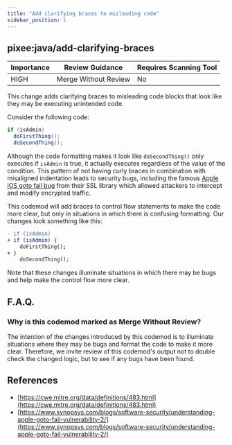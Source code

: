 ```yaml
---
title: "Add clarifying braces to misleading code"
sidebar_position: 1
---
```


## pixee:java/add-clarifying-braces

| Importance | Review Guidance      | Requires Scanning Tool |
| ---------- | -------------------- | ---------------------- |
| HIGH       | Merge Without Review | No                     |

This change adds clarifying braces to misleading code blocks that look like they may be executing unintended code.

Consider the following code:

```java
if (isAdmin)
  doFirstThing();
  doSecondThing();
```

Although the code formatting makes it look like `doSecondThing()` only executes if `isAdmin` is true, it actually executes regardless of the value of the condition. This pattern of not having curly braces in combination with misaligned indentation leads to security bugs, including the famous [Apple iOS goto fail bug](https://www.synopsys.com/blogs/software-security/understanding-apple-goto-fail-vulnerability-2/) from their SSL library which allowed attackers to intercept and modify encrypted traffic.

This codemod will add braces to control flow statements to make the code more clear, but only in situations in which there is confusing formatting. Our changes look something like this:

```diff
- if (isAdmin)
+ if (isAdmin) {
    doFirstThing();
+ }
    doSecondThing();
```

Note that these changes illuminate situations in which there may be bugs and help make the control flow more clear.

## F.A.Q.

### Why is this codemod marked as Merge Without Review?

The intention of the changes introduced by this codemod is to illuminate situations where they may be bugs and format the code to make it more clear. Therefore, we invite review of this codemod's output not to double check the changed logic, but to see if any bugs have been found.

## References

- [https://cwe.mitre.org/data/definitions/483.html](https://cwe.mitre.org/data/definitions/483.html)
- [https://www.synopsys.com/blogs/software-security/understanding-apple-goto-fail-vulnerability-2/](https://www.synopsys.com/blogs/software-security/understanding-apple-goto-fail-vulnerability-2/)
